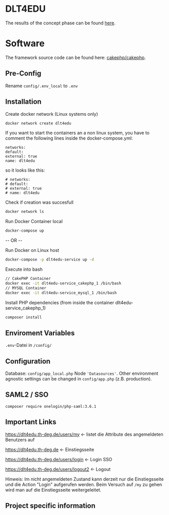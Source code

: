 # DLT4EDU

The results of the concept phase can be found [here](docs/dlt4edu-wireframe_final.pdf).

# Software

The framework source code can be found here: [cakephp/cakephp](https://github.com/cakephp/cakephp).

## Pre-Config

Rename ``config/.env_local`` to ``.env``

## Installation

Create docker network (Linux systems only)
```bash
docker network create dlt4edu
```
If you want to start the containers an a non linux system, you have to comment the following lines inside the docker-compose.yml:
```
networks:
default:
external: true
name: dlt4edu
```
so it looks like this:
```
# networks:
# default:
# external: true
# name: dlt4edu
```

Check if creation was succesfull
```bash
docker network ls
```

Run Docker Container local

```bash
docker-compose up
```

-- OR --

Run Docker on Linux host
```bash
docker-compose -p dlt4edu-service up -d
```

Execute into bash

```bash
// CakePHP Container
docker exec -it dlt4edu-service_cakephp_1 /bin/bash
// MYSQL Container
docker exec -it dlt4edu-service_mysql_1 /bin/bash
```

Install PHP dependencies (from inside the container dlt4edu-service_cakephp_1)

```bash
composer install
```

## Enviroment Variables

``.env``-Datei in ``/config/``

## Configuration

Database: `config/app_local.php` Node
`'Datasources'`.
Other environment agnostic settings can be changed in `config/app.php` (z.B. production).


## SAML2 / SSO

``composer require onelogin/php-saml:3.6.1``

## Important Links

https://dlt4edu.th-deg.de/users/my <- listet die Attribute des angemeldeten Benutzers auf

https://dlt4edu.th-deg.de <- Einstiegsseite

https://dlt4edu.th-deg.de/users/login <- Login SSO

https://dlt4edu.th-deg.de/users/logout2 <- Logout

Hinweis: Im nicht angemeldeten Zustand kann derzeit nur die Einstiegsseite und die Action "Login" aufgerufen werden.
Beim Versuch auf ``/my`` zu gehen wird man auf die Einstiegsseite weitergeleitet.

## Project specific information


